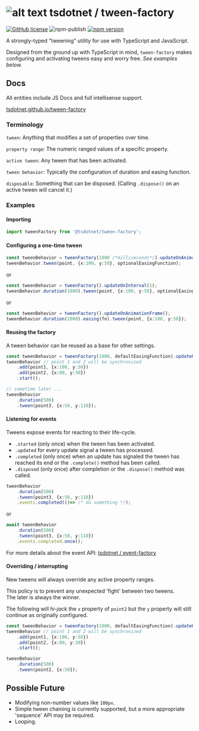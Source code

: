 # ![alt text](https://avatars1.githubusercontent.com/u/64487547?s=30 "tsdotnet") tsdotnet / tween-factory

[![GitHub license](https://img.shields.io/badge/license-MIT-blue.svg?style=flat-square)](https://github.com/tsdotnet/tween-factory/blob/master/LICENSE)
![npm-publish](https://github.com/tsdotnet/tween-factory/workflows/npm-publish/badge.svg)
[![npm version](https://img.shields.io/npm/v/@tsdotnet/tween-factory.svg?style=flat-square)](https://www.npmjs.com/package/@tsdotnet/tween-factory)

A strongly-typed "tweening" utility for use with TypeScript and JavaScript.
 
Designed from the ground up with TypeScript in mind, `tween-factory` makes configuring and activating tweens easy and worry free.  *See examples below.*

## Docs

All entities include JS Docs and full intellisense support.

[tsdotnet.github.io/tween-factory](https://tsdotnet.github.io/tween-factory/)

### Terminology

`tween`: Anything that modifies a set of properties over time.

`property range`: The numeric ranged values of a specific property.

`active tween`: Any tween that has been activated.

`tween behavior`: Typically the configuration of duration and easing function.

`disposable`: Something that can be disposed.  (Calling `.dispose()` on an active tween will cancel it.)

### Examples

#### Importing
```typescript
import tweenFactory from '@tsdotnet/tween-factory';
```

#### Configuring a one-time tween 

```typescript
const tweenBehavior = tweenFactory(1000 /*milliseconds*/).updateOnAnimationFrame();
tweenBehavior.tween(point, {x:100, y:50}, optionalEasingFunction); 
```

or

```typescript
const tweenBehavior = tweenFactory().updateOnInterval(1);
tweenBehavior.duration(1000).tween(point, {x:100, y:50}, optionalEasingFunction); 
```

or

```typescript
const tweenBehavior = tweenFactory().updateOnAnimationFrame();
tweenBehavior.duration(1000).easing(fn).tween(point, {x:100, y:50}); 
```

#### Reusing the factory

A tween behavior can be reused as a base for other settings.

```typescript
const tweenBehavior = tweenFactory(1000, defaultEasingFunction).updateOnAnimationFrame();
tweenBehavior // point 1 and 2 will be synchronized
    .add(point1, {x:100, y:50})
    .add(point2, {x:80, y:30})
    .start();

// sometime later ...
tweenBehavior
    .duration(500)
    .tween(point3, {x:50, y:110});
```

#### Listening for events

Tweens expose events for reacting to their life-cycle.

* `.started` (only once) when the tween has been activated.
* `.updated` for every update signal a tween has processed.
* `.completed` (only once) when an update has signaled the tween has reached its end or the `.complete()` method has been called.
* `.disposed` (only once) after completion or the `.dispose()` method was called.

```typescript
tweenBehavior
    .duration(500)
    .tween(point3, {x:50, y:110})
    .events.completed(()=> /* do something */);
```

or

```typescript
await tweenBehavior
    .duration(500)
    .tween(point3, {x:50, y:110})
    .events.completed.once();
```

For more details about the event API: [tsdotnet / event-factory](https://github.com/tsdotnet/event-factory)

#### Overriding / interrupting

New tweens will always override any active property ranges.

This policy is to prevent any unexpected 'fight' between two tweens.  
The later is always the winner.

The following will *hi-jack* the `x` property of `point2` but the `y` property will still continue as originally configured.

```typescript
const tweenBehavior = tweenFactory(1000, defaultEasingFunction).updateOnAnimationFrame();
tweenBehavior // point 1 and 2 will be synchronized
    .add(point1, {x:100, y:50})
    .add(point2, {x:80, y:30})
    .start();

tweenBehavior
    .duration(500)
    .tween(point2, {x:50});
```

## Possible Future

* Modifying non-number values like `100px`.
* Simple tween chaining is currently supported, but a more appropriate 'sequence' API may be required.
* Looping.

